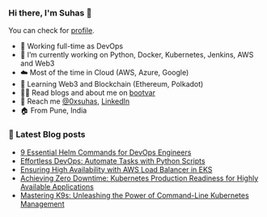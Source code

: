 ### Hi there, I'm Suhas 👋
You can check for [profile](https://bootvar.com/suhasadhav/).

- 👔 Working full-time as DevOps
- 🔭 I’m currently working on Python, Docker, Kubernetes, Jenkins, AWS and Web3
- ☁️ Most of the time in Cloud (AWS, Azure, Google)
- 🌱 Learning Web3 and Blockchain (Ethereum, Polkadot)
- 👨‍💻 Read blogs and about me on [bootvar](https://bootvar.com)
- 📲 Reach me [@0xsuhas](https://twitter.com/0xsuhas), [LinkedIn](https://www.linkedin.com/in/suhasadhav)
- 🏠 From Pune, India

<!--
**suhasadhav/suhasadhav** is a ✨ _special_ ✨ repository because its `README.md` (this file) appears on your GitHub profile.

Here are some ideas to get you started:

- 🔭 I’m currently working on ...
- 🌱 I’m currently learning ...
- 👯 I’m looking to collaborate on ...
- 🤔 I’m looking for help with ...
- 💬 Ask me about ...
- 📫 How to reach me: ...
- 😄 Pronouns: ...
- ⚡ Fun fact: ...
-->

### 📕 Latest Blog posts
<!-- BLOG-POST-LIST:START -->
- [9 Essential Helm Commands for DevOps Engineers](https://bootvar.com/helm-commands-for-devops/)
- [Effortless DevOps: Automate Tasks with Python Scripts](https://bootvar.com/python-for-devops/)
- [Ensuring High Availability with AWS Load Balancer in EKS](https://bootvar.com/eks-app-high-availability-with-elb/)
- [Achieving Zero Downtime: Kubernetes Production Readiness for Highly Available Applications](https://bootvar.com/kubernetes-production-readiness/)
- [Mastering K9s: Unleashing the Power of Command-Line Kubernetes Management](https://bootvar.com/k9s-commands-and-usage/)
<!-- BLOG-POST-LIST:END -->
